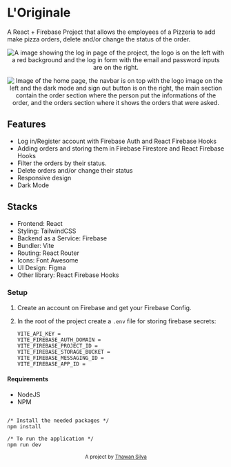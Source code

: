# L'Originale

A React + Firebase Project that allows the employees of a Pizzeria to add make pizza orders, delete and/or change the status of the order.

<p align="center">
<img src="logIn.png" alt="A image showing the log in page of the project, the logo is on the left with a red background and the log in form with the email and password inputs are on the right."/>
</p>

<p align="center">
<img src="homePage.png" alt="Image of the home page, the navbar is on top with the logo image on the left and the dark mode and sign out button is on the right, the main section contain the order section where the person put the informations of the order, and the orders section where it shows the orders that were asked."/>
</p>

## Features

- Log in/Register account with Firebase Auth and React Firebase Hooks
- Adding orders and storing them in Firebase Firestore and React Firebase Hooks
- Filter the orders by their status.
- Delete orders and/or change their status
- Responsive design
- Dark Mode

## Stacks

- Frontend: React
- Styling: TailwindCSS
- Backend as a Service: Firebase
- Bundler: Vite
- Routing: React Router
- Icons: Font Awesome
- UI Design: Figma
- Other library: React Firebase Hooks

### Setup

1. Create an account on Firebase and get your Firebase Config.
2. In the root of the project create a `.env` file for storing firebase secrets:

   ```env
   VITE_API_KEY =
   VITE_FIREBASE_AUTH_DOMAIN =
   VITE_FIREBASE_PROJECT_ID =
   VITE_FIREBASE_STORAGE_BUCKET =
   VITE_FIREBASE_MESSAGING_ID =
   VITE_FIREBASE_APP_ID =
   ```

#### Requirements

- NodeJS
- NPM

```

/* Install the needed packages */
npm install

/* To run the application */
npm run dev

```

<p align="center">
<sub>A project by <a href="http://thawan.netlify.app/">Thawan Silva</a></sub>
</p>
